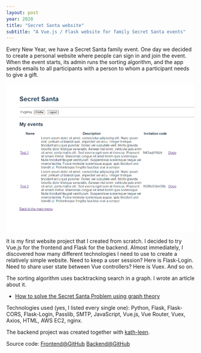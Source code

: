 ```yaml
---
layout: post
year: 2020
title: "Secret Santa website"
subtitle: "A Vue.js / Flask website for family Secret Santa events"
---
```


Every New Year, we have a Secret Santa family event. One day we decided to create a personal website where people can sign in and join the event. When the event starts, its admin runs the sorting algorithm, and the app sends emails to all participants with a person to whom a participant needs to give a gift.

![](/assets/img/personal-projects/secret-santa.png)   

It is my first website project that I created from scratch. I decided to try Vue.js for the frontend and Flask for the backend. Almost immediately, I discovered how many different technologies I need to use to create a relatively simple website. Need to keep a user session? Here is Flask-Login. Need to share user state between Vue controllers? Here is Vuex. And so on.

The sorting algorithm uses backtracking search in a graph. I wrote an article about it.

- [How to solve the Secret Santa Problem using graph theory](https://binary-machinery.github.io/2021/02/03/secret-santa-graph.html)   

Technologies used (yes, I listed every single one): Python, Flask, Flask-CORS, Flask-Login, Passlib, SMTP, JavaScript, Vue.js, Vue Router, Vuex, Axios, HTML, AWS EC2, nginx.

The backend project was created together with [kath-leen](https://github.com/kath-leen).

Source code: [Frontend@GitHub](https://github.com/binary-machinery/secret_santa_frontend) [Backend@GitHub](https://github.com/binary-machinery/secret_santa_backend)
